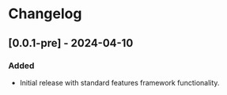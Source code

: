 # Changelog

## [0.0.1-pre] - 2024-04-10

### Added
- Initial release with standard features framework functionality.



